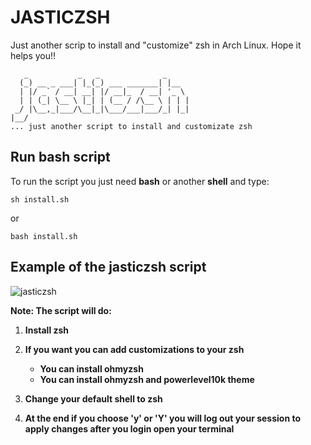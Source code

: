 # JASTICZSH 
Just another scrip to install and "customize" zsh in Arch Linux. Hope it helps you!!

```
   _           _   _              _     
  (_) __ _ ___| |_(_) ___ _______| |__  
  | |/ _` / __| __| |/ __|_  / __| '_ \ 
  | | (_| \__ \ |_| | (__ / /\__ \ | | |
 _/ |\__,_|___/\__|_|\___/___|___/_| |_|
|__/                                    
... just another script to install and customizate zsh
```

## Run bash script

To run the script you just need **bash** or another **shell** and type:

```
sh install.sh
```

or
```
bash install.sh
```

## Example of the jasticzsh script


![jasticzsh](https://raw.githubusercontent.com/devsantoss/jasticzsh-media/master/jasticzsh.gif)

**Note: The script will do:**

1. **Install zsh**

2. **If you want you can add customizations to your zsh**
    * **You can install ohmyzsh**
    * **You can install ohmyzsh and powerlevel10k theme**

3. **Change your default shell to zsh**

4. **At the end if you choose 'y' or 'Y' you will log out your session to apply changes after you login open your terminal**